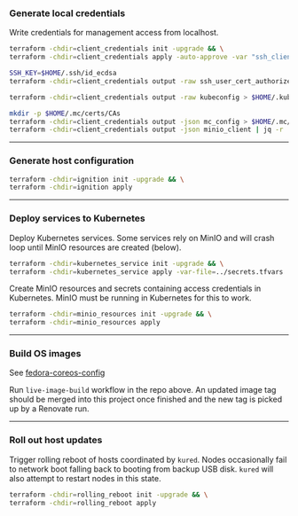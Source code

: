 ### Generate local credentials

Write credentials for management access from localhost.

```bash
terraform -chdir=client_credentials init -upgrade && \
terraform -chdir=client_credentials apply -auto-approve -var "ssh_client={key_id=\"$(whoami)\",public_key_openssh=\"ssh_client_public_key=$(cat $HOME/.ssh/id_ecdsa.pub)\"}"

SSH_KEY=$HOME/.ssh/id_ecdsa
terraform -chdir=client_credentials output -raw ssh_user_cert_authorized_key > $SSH_KEY-cert.pub

terraform -chdir=client_credentials output -raw kubeconfig > $HOME/.kube/config

mkdir -p $HOME/.mc/certs/CAs
terraform -chdir=client_credentials output -json mc_config > $HOME/.mc/config.json
terraform -chdir=client_credentials output -json minio_client | jq -r '.ca_cert_pem' > $HOME/.mc/certs/CAs/ca.crt
```

---

### Generate host configuration

```bash
terraform -chdir=ignition init -upgrade && \
terraform -chdir=ignition apply
```

---

### Deploy services to Kubernetes

Deploy Kubernetes services. Some services rely on MinIO and will crash loop until MinIO resources are created (below).

```bash
terraform -chdir=kubernetes_service init -upgrade && \
terraform -chdir=kubernetes_service apply -var-file=../secrets.tfvars
```

Create MinIO resources and secrets containing access credentials in Kubernetes. MinIO must be running in Kubernetes for this to work.

```bash
terraform -chdir=minio_resources init -upgrade && \
terraform -chdir=minio_resources apply
```

---

### Build OS images

See [fedora-coreos-config](https://github.com/randomcoww/fedora-coreos-config)

Run `live-image-build` workflow in the repo above. An updated image tag should be merged into this project once finished and the new tag is picked up by a Renovate run.

---

### Roll out host updates

Trigger rolling reboot of hosts coordinated by `kured`. Nodes occasionally fail to network boot falling back to booting from backup USB disk. `kured` will also attempt to restart nodes in this state.

```bash
terraform -chdir=rolling_reboot init -upgrade && \
terraform -chdir=rolling_reboot apply
```
